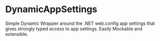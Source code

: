 DynamicAppSettings
==================

Simple Dynamic Wrapper around the .NET web.config app settings that gives strongly typed access to app settings. Easily Mockable and extensible. 

